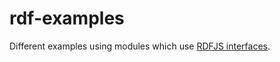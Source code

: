 # rdf-examples

Different examples using modules which use [RDFJS interfaces](https://github.com/rdfjs/representation-task-force/).
